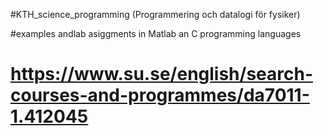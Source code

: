 #KTH_science_programming  (Programmering och datalogi för fysiker)

#examples andlab asiggments in Matlab an C programming languages 

# https://www.su.se/english/search-courses-and-programmes/da7011-1.412045

